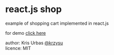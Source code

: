 # react.js shop

example of shopping cart implemented in react.js

for demo [click here](http://krzysu.github.io/reactjs-shopping-cart/)

author: Kris Urbas [@krzysu](https://twitter.com/krzysu)   
licence: MIT